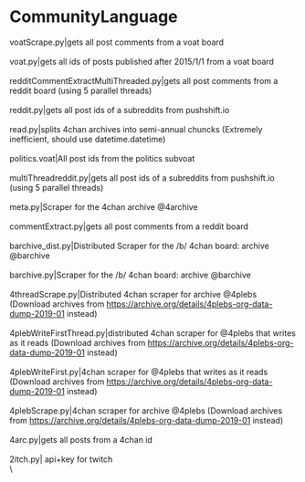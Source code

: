 # CommunityLanguage
voatScrape.py|gets all post comments from a voat board \
\
voat.py|gets all ids of posts published after 2015/1/1 from a voat board\
\
redditCommentExtractMultiThreaded.py|gets all post comments from a reddit board (using 5 parallel threads)\
\
reddit.py|gets all post ids of a subreddits from pushshift.io\
\
read.py|splits 4chan archives into semi-annual chuncks (Extremely inefficient, should use datetime.datetime)\
\
politics.voat|All post ids from the politics subvoat\
\
multiThreadreddit.py|gets all post ids of a subreddits from pushshift.io (using 5 parallel threads)\
\
meta.py|Scraper for the 4chan archive @4archive\
\
commentExtract.py|gets all post comments from a reddit board\
\
barchive_dist.py|Distributed Scraper for the /b/ 4chan board: archive @barchive\
\
barchive.py|Scraper for the /b/ 4chan board: archive @barchive\
\
4threadScrape.py|Distributed 4chan scraper for archive @4plebs (Download archives from https://archive.org/details/4plebs-org-data-dump-2019-01 instead)\
\
4plebWriteFirstThread.py|distributed 4chan scraper for @4plebs that writes as it reads (Download archives from https://archive.org/details/4plebs-org-data-dump-2019-01 instead)\
\
4plebWriteFirst.py|4chan scraper for @4plebs that writes as it reads (Download archives from https://archive.org/details/4plebs-org-data-dump-2019-01 instead)\
\
4plebScrape.py|4chan scraper for archive @4plebs (Download archives from https://archive.org/details/4plebs-org-data-dump-2019-01 instead)\
\
4arc.py|gets all posts from a 4chan id\
\
2itch.py| api+key for twitch\
\
